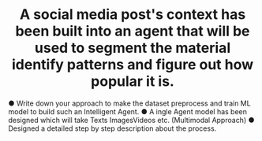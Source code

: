 <h1 align="center" id="title">A social media post's context has been built into an agent that will be used to segment the material identify patterns and figure out how popular it is.</h1>

<p id="description">● Write down your approach to make the dataset preprocess and train ML model to build such an Intelligent Agent. ● A ingle Agent model has been designed which will take Texts ImagesVideos etc. (Multimodal Approach) ● Designed a detailed step by step description about the process.</p>
